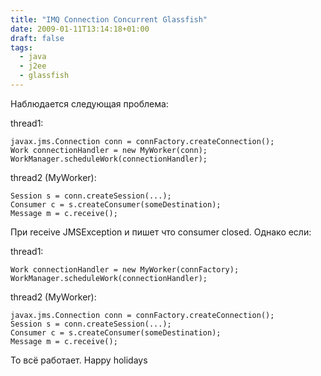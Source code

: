```yaml
---
title: "IMQ Connection Concurrent Glassfish"
date: 2009-01-11T13:14:18+01:00
draft: false
tags:
  - java
  - j2ee
  - glassfish
---
```

Наблюдается следующая проблема:

thread1:

	javax.jms.Connection conn = connFactory.createConnection();  
	Work connectionHandler = new MyWorker(conn);  
	WorkManager.scheduleWork(connectionHandler); 

thread2 (MyWorker):

	Session s = conn.createSession(...);  
	Consumer c = s.createConsumer(someDestination);  
	Message m = c.receive(); 

При receive JMSException и пишет что consumer closed. Однако если:

thread1:

	Work connectionHandler = new MyWorker(connFactory);  
	WorkManager.scheduleWork(connectionHandler);

thread2 (MyWorker):

	javax.jms.Connection conn = connFactory.createConnection();  
	Session s = conn.createSession(...);  
	Consumer c = s.createConsumer(someDestination);  
	Message m = c.receive(); 

То всё работает. Happy holidays  